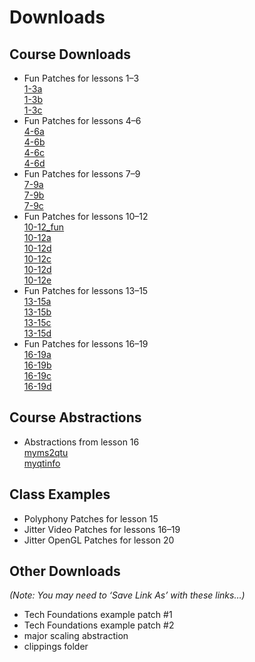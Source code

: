 # Downloads

## Course Downloads
- Fun Patches for lessons 1–3\
[1-3a](https://github.com/supertwist/20objects/blob/main/FILES/1-3/1-3a.maxpat)\
[1-3b](https://github.com/supertwist/20objects/blob/main/FILES/1-3/1-3b.maxpat)\
[1-3c](https://github.com/supertwist/20objects/blob/main/FILES/1-3/1-3c.maxpat)
- Fun Patches for lessons 4–6\
[4-6a](https://github.com/supertwist/20objects/blob/main/FILES/4-6/4-6a.maxpat)\
[4-6b](https://github.com/supertwist/20objects/blob/main/FILES/4-6/4-6b.maxpat)\
[4-6c](https://github.com/supertwist/20objects/blob/main/FILES/4-6/4-6c.maxpat)\
[4-6d](https://github.com/supertwist/20objects/blob/main/FILES/4-6/4-6d.maxpat)
- Fun Patches for lessons 7–9\
[7-9a](https://github.com/supertwist/20objects/blob/main/FILES/7-9/7-9a.maxpat)\
[7-9b](https://github.com/supertwist/20objects/blob/main/FILES/7-9/7-9b.maxpat)\
[7-9c](https://github.com/supertwist/20objects/blob/main/FILES/7-9/7-9c.maxpat)
- Fun Patches for lessons 10–12\
[10-12_fun](https://github.com/supertwist/20objects/blob/main/FILES/10-12/10-12_fun.json)\
[10-12a](https://github.com/supertwist/20objects/blob/main/FILES/10-12/10-12a.maxpat)\
[10-12d](https://github.com/supertwist/20objects/blob/main/FILES/10-12/10-12b.maxpat)\
[10-12c](https://github.com/supertwist/20objects/blob/main/FILES/10-12/10-12c.maxpat)\
[10-12d](https://github.com/supertwist/20objects/blob/main/FILES/10-12/10-12d.maxpat)\
[10-12e](https://github.com/supertwist/20objects/blob/main/FILES/10-12/10-12e.maxpat)
- Fun Patches for lessons 13–15\
[13-15a](https://github.com/supertwist/20objects/blob/main/FILES/13-15/13-15a.maxpat)\
[13-15b](https://github.com/supertwist/20objects/blob/main/FILES/13-15/13-15b.maxpat)\
[13-15c](https://github.com/supertwist/20objects/blob/main/FILES/13-15/13-15c.maxpat)\
[13-15d](https://github.com/supertwist/20objects/blob/main/FILES/13-15/13-15d.maxpat)
- Fun Patches for lessons 16–19\
[16-19a](https://github.com/supertwist/20objects/blob/main/FILES/16-19/16-19a.maxpat)\
[16-19b](https://github.com/supertwist/20objects/blob/main/FILES/16-19/16-19b.maxpat)\
[16-19c](https://github.com/supertwist/20objects/blob/main/FILES/16-19/16-19c.maxpat)\
[16-19d](https://github.com/supertwist/20objects/blob/main/FILES/16-19/16-19d.maxpat)

## Course Abstractions
- Abstractions from lesson 16\
[myms2qtu](https://github.com/supertwist/20objects/blob/main/FILES/lesson16_abstractions/myms2qtu.maxpat)\
[myqtinfo](https://github.com/supertwist/20objects/blob/main/FILES/lesson16_abstractions/myqtinfo.maxpat)

## Class Examples
- Polyphony Patches for lesson 15
- Jitter Video Patches for lessons 16–19
- Jitter OpenGL Patches for lesson 20

## Other Downloads
*(Note: You may need to ‘Save Link As’ with these links…)*
- Tech Foundations example patch #1
- Tech Foundations example patch #2
- major scaling abstraction
- clippings folder
